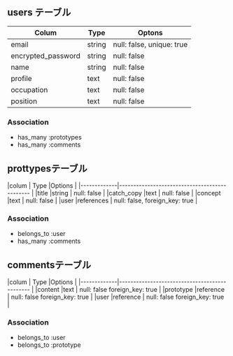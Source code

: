 
## users テーブル
| Colum               | Type     | Optons                    |
| --------------------|----------|---------------------------|
| email               | string   | null: false, unique: true |
| encrypted_password  | string   | null: false               |
| name                | string   | null: false               |
| profile             | text     | null: false               |
| occupation          | text     | null: false               |
| position            | text     | null: false               |

### Association

- has_many :prototypes
- has_many :comments

## prottypesテーブル
|colum        | Type          |Options                          |
|-------------|----------------------------------------------   |
|title        |string         | null: false                     |
|catch_copy   |text           | null: false                     |
|concept      |text           | null: false                     |
|user         |references     | null: false, foreign_key: true  |

### Association

- belongs_to :user
- has_many :comments


## commentsテーブル
|colum        | Type        |Options                            |
|-------------|----------------------------------------------   |
|content      |text         | null: false  foreign_key: true    |
|prototype    |reference    | null: false  foreign_key: true    |
|user         |reference    | null: false  foreign_key: true    |

### Association

- belongs_to :user
- belongs_to :prototype

